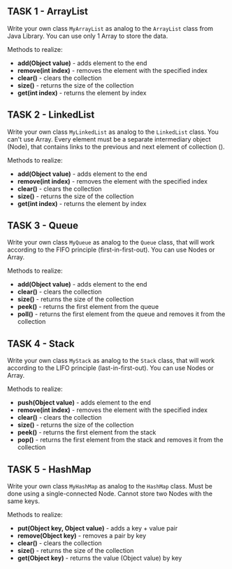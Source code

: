 ## TASK 1 - ArrayList  

Write your own class `MyArrayList` as analog to the `ArrayList` class from Java Library.
You can use only 1 Array to store the data. 

Methods to realize:
 - **add(Object value)** - adds element to the end
 - **remove(int index)** - removes the element with the specified index
 - **clear()** - clears the collection
 - **size()** - returns the size of the collection
 - **get(int index)** - returns the element by index

## TASK 2 - LinkedList
Write your own class `MyLinkedList` as analog to the `LinkedList` class.
You can't use Array. Every element must be a separate intermediary object (Node), that contains links to the previous and next element of collection ().

Methods to realize:
 - **add(Object value)** - adds element to the end
 - **remove(int index)** - removes the element with the specified index
 - **clear()** - clears the collection
 - **size()** - returns the size of the collection
 - **get(int index)** - returns the element by index

## TASK 3 - Queue
Write your own class `MyQueue` as analog to the `Queue` class, that will work according to the FIFO principle (first-in-first-out).
You can use Nodes or Array.

Methods to realize:
 - **add(Object value)** - adds element to the end
 - **clear()** - clears the collection
 - **size()** - returns the size of the collection
 - **peek()** - returns the first element from the queue
 - **poll()** - returns the first element from the queue and removes it from the collection

## TASK 4 - Stack
Write your own class `MyStack` as analog to the `Stack` class, that will work according to the LIFO principle (last-in-first-out).
You can use Nodes or Array.

Methods to realize:
 - **push(Object value)** - adds element to the end
 - **remove(int index)** - removes the element with the specified index
 - **clear()** - clears the collection
 - **size()** - returns the size of the collection
 - **peek()** - returns the first element from the stack
 - **pop()** - returns the first element from the stack and removes it from the collection

## TASK 5 - HashMap
Write your own class `MyHashMap` as analog to the `HashMap` class.
Must be done using a single-connected Node.
Cannot store two Nodes with the same keys.

Methods to realize:
 - **put(Object key, Object value)** - adds a key + value pair
 - **remove(Object key)** - removes a pair by key
 - **clear()** - clears the collection
 - **size()** - returns the size of the collection
 - **get(Object key)** - returns the value (Object value) by key